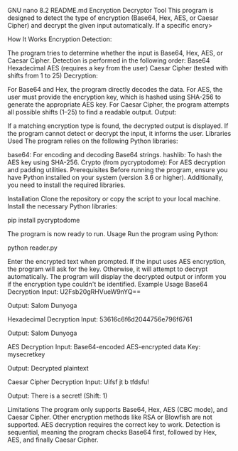GNU nano 8.2                                                              README.md
Encryption Decryptor Tool
This program is designed to detect the type of encryption (Base64, Hex, AES, or Caesar Cipher) and decrypt the given input automatically. If a specific encry>

How It Works
Encryption Detection:

The program tries to determine whether the input is Base64, Hex, AES, or Caesar Cipher.
Detection is performed in the following order:
Base64
Hexadecimal
AES (requires a key from the user)
Caesar Cipher (tested with shifts from 1 to 25)
Decryption:

For Base64 and Hex, the program directly decodes the data.
For AES, the user must provide the encryption key, which is hashed using SHA-256 to generate the appropriate AES key.
For Caesar Cipher, the program attempts all possible shifts (1–25) to find a readable output.
Output:

If a matching encryption type is found, the decrypted output is displayed.
If the program cannot detect or decrypt the input, it informs the user.
Libraries Used
The program relies on the following Python libraries:

base64: For encoding and decoding Base64 strings.
hashlib: To hash the AES key using SHA-256.
Crypto (from pycryptodome): For AES decryption and padding utilities.
Prerequisites
Before running the program, ensure you have Python installed on your system (version 3.6 or higher). Additionally, you need to install the required libraries.

Installation
Clone the repository or copy the script to your local machine.
Install the necessary Python libraries:

pip install pycryptodome

The program is now ready to run.
Usage
Run the program using Python:

python reader.py

Enter the encrypted text when prompted.
If the input uses AES encryption, the program will ask for the key. Otherwise, it will attempt to decrypt automatically.
The program will display the decrypted output or inform you if the encryption type couldn't be identified.
Example Usage
Base64 Decryption
Input:
U2Fsb20gRHVueW9nYQ==

Output:
Salom Dunyoga

Hexadecimal Decryption
Input:
53616c6f6d2044756e796f6761

Output:
Salom Dunyoga

AES Decryption
Input:
Base64-encoded AES-encrypted data
Key:
mysecretkey

Output:
Decrypted plaintext

Caesar Cipher Decryption
Input:
Uifsf jt b tfdsfu!

Output:
There is a secret! (Shift: 1)

Limitations
The program only supports Base64, Hex, AES (CBC mode), and Caesar Cipher. Other encryption methods like RSA or Blowfish are not supported.
AES decryption requires the correct key to work.
Detection is sequential, meaning the program checks Base64 first, followed by Hex, AES, and finally Caesar Cipher.
